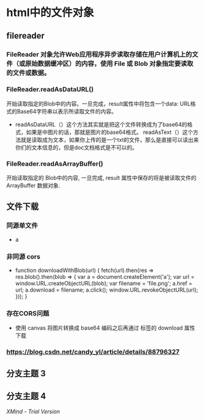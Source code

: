 # html中的文件对象

## filereader

### FileReader 对象允许Web应用程序异步读取存储在用户计算机上的文件（或原始数据缓冲区）的内容，使用 File 或 Blob 对象指定要读取的文件或数据。

### FileReader.readAsDataURL()
开始读取指定的Blob中的内容。一旦完成，result属性中将包含一个data: URL格式的Base64字符串以表示所读取文件的内容。

- readAsDataURL（）这个方法其实就是把这个文件转换成为了base64的格式，如果是中图片的话，那就是图片的base64格式。
readAsText（）这个方法就是读取成为文本，如果你上传的是一个txt的文件，那么是直接可以读出来你们的文本信息的，但是doc文档格式是不可以的。

### FileReader.readAsArrayBuffer()
开始读取指定的 Blob中的内容, 一旦完成, result 属性中保存的将是被读取文件的 ArrayBuffer 数据对象.

## 文件下载

### 同源单文件

- a

### 非同源 cors

- function downloadWithBlob(url) {
 fetch(url).then(res => res.blob().then(blob => {
  var a = document.createElement('a');
  var url = window.URL.createObjectURL(blob);
  var filename = 'file.png';
  a.href = url;
  a.download = filename;
  a.click();
  window.URL.revokeObjectURL(url);
 }));
}

### 存在CORS问题

- 使用 canvas 将图片转换成 base64 编码之后再通过 标签的 download 属性下载

### https://blog.csdn.net/candy_yl/article/details/88796327

## 分支主题 3

## 分支主题 4

*XMind - Trial Version*